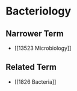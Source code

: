 # Bacteriology  

## Narrower Term

- [[13523 Microbiology]]  

## Related Term

- [[1826 Bacteria]]  

